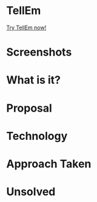 # TellEm

[Try TellEm now!](https://jam-mate.herokuapp.com "JamMate")

# Screenshots


# What is it?



# Proposal



# Technology



# Approach Taken



# Unsolved


